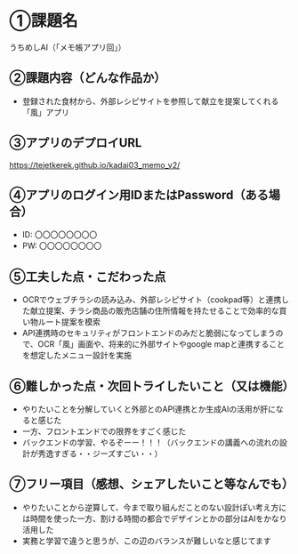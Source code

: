 # ①課題名
うちめしAI（「メモ帳アプリ回」）

## ②課題内容（どんな作品か）
- 登録された食材から、外部レシピサイトを参照して献立を提案してくれる「風」アプリ

## ③アプリのデプロイURL
https://tejetkerek.github.io/kadai03_memo_v2/

## ④アプリのログイン用IDまたはPassword（ある場合）
- ID: 〇〇〇〇〇〇〇〇
- PW: 〇〇〇〇〇〇〇〇

## ⑤工夫した点・こだわった点
- OCRでウェブチラシの読み込み、外部レシピサイト（cookpad等）と連携した献立提案、チラシ商品の販売店舗の住所情報を持たせることで効率的な買い物ルート提案を模索
- API連携時のセキュリティがフロントエンドのみだと脆弱になってしまうので、OCR「風」画面や、将来的に外部サイトやgoogle mapと連携することを想定したメニュー設計を実施

## ⑥難しかった点・次回トライしたいこと（又は機能）
- やりたいことを分解していくと外部とのAPI連携とか生成AIの活用が肝になると感じた
- 一方、フロントエンドでの限界をすごく感じた
- バックエンドの学習、やるぞーー！！！（バックエンドの講義への流れの設計が秀逸すぎる・・ジーズすごい・・）

## ⑦フリー項目（感想、シェアしたいこと等なんでも）
- やりたいことから逆算して、今まで取り組んだことのない設計ぽい考え方には時間を使った一方、割ける時間の都合でデザインとかの部分はAIをかなり活用した
- 実務と学習で違うと思うが、この辺のバランスが難しいなと感じてます
